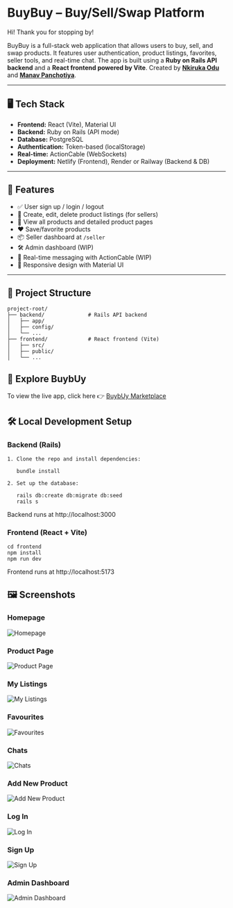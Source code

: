 # BuyBuy – Buy/Sell/Swap Platform

Hi!
Thank you for stopping by!

BuyBuy is a full-stack web application that allows users to buy, sell, and swap products. It features user authentication, product listings, favorites, seller tools, and real-time chat. The app is built using a **Ruby on Rails API backend** and a **React frontend powered by Vite**. Created by [**Nkiruka Odu**](https://github.com/Odu-Enkay) and [**Manav Panchotiya**](https://github.com/manavpanchotiya/).

---

## 🖥️ Tech Stack

- **Frontend:** React (Vite), Material UI
- **Backend:** Ruby on Rails (API mode)
- **Database:** PostgreSQL
- **Authentication:** Token-based (localStorage)
- **Real-time:** ActionCable (WebSockets)
- **Deployment:** Netlify (Frontend), Render or Railway (Backend & DB)

---

## 🚀 Features

- ✅ User sign up / login / logout  
- 🛒 Create, edit, delete product listings (for sellers)  
- 🧾 View all products and detailed product pages  
- ❤️ Save/favorite products  
- 📦 Seller dashboard at `/seller`  
- 🛠 Admin dashboard (WIP)  
- 💬 Real-time messaging with ActionCable (WIP)  
- 📱 Responsive design with Material UI  

---

## 📁 Project Structure
```text
project-root/
├── backend/              # Rails API backend
│   ├── app/
│   ├── config/
│   └── ...
├── frontend/             # React frontend (Vite)
│   ├── src/
│   ├── public/
│   └── ...
```
## 🛒 Explore BuybUy

To view the live app, click here 👉 [BuybUy Marketplace](https://buybuy-frontend.onrender.com)


## 🛠️ Local Development Setup
### Backend (Rails)
```
1. Clone the repo and install dependencies:
   
   bundle install
   
2. Set up the database:
   
   rails db:create db:migrate db:seed
   rails s
   ```

Backend runs at http://localhost:3000

### Frontend (React + Vite)
   ```
   cd frontend
   npm install
   npm run dev
   ```
Frontend runs at http://localhost:5173

## 🖼️ Screenshots

### Homepage
![Homepage](screenshots/home_page.png)

### Product Page
![Product Page](screenshots/product_details.png)

### My Listings
![My Listings](screenshots/my_listings.png)

### Favourites
![Favourites](screenshots/favourites.png)

### Chats
![Chats](screenshots/chat.png)

### Add New Product
![Add New Product](screenshots/add_new_product.png)

### Log In
![Log In](screenshots/login.png)

### Sign Up
![Sign Up](screenshots/signup.png)

### Admin Dashboard
![Admin Dashboard](screenshots/admin_dashboard.png)
